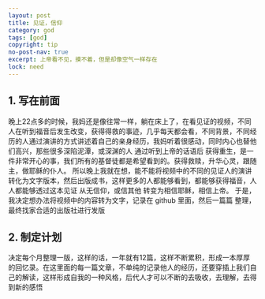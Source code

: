 ```yaml
---
layout: post
title: 见证，信仰
category: god
tags: [god]
copyright: tip
no-post-nav: true
excerpt: 上帝看不见，摸不着，但是却像空气一样存在
lock: need
---
```

## 1. 写在前面

晚上22点多的时候，我妈还是像往常一样，躺在床上了，在看见证的视频，不同人在听到福音后发生改变，获得得救的事迹，几乎每天都会看，不同背景，不同经历的人通过演讲的方式讲述着自己的亲身经历，我妈听着很感动，同时内心也替他们高兴，那些很多深陷泥潭，或深渊的人 通过听到上帝的话语后 获得重生，是一件非常开心的事，我们所有的基督徒都是希望看到的。获得救赎，升华心灵，跟随主，做耶稣的仆人。
所以晚上我就在想，能不能将视频中的不同的见证人的演讲转化为文字版本，然后出版成书，这样更多的人都能够看到，都能够获得福音，人人都能够透过这本见证 从无信仰，或信其他 转变为相信耶稣，相信上帝。
于是，我决定想办法将视频中的内容转为文字，记录在 github 里面，然后一篇篇 整理，最终找家合适的出版社进行发版

## 2. 制定计划
决定每个月整理一版，这样的话，一年就有12篇，这样不断累积，形成一本厚厚的回忆录。在这里面的每一篇文章，不单纯的记录他人的经历，还要穿插上我们自己的解读，这样形成自我的一种风格，后代人才可以不断的去吸收，去理解，去得到新的感悟
